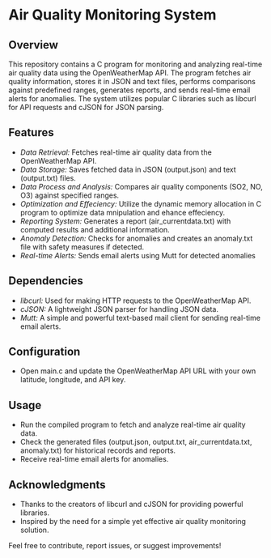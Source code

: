 # Air Quality Monitoring System

## Overview

This repository contains a C program for monitoring and analyzing real-time air quality data using the OpenWeatherMap API. The program fetches air quality information, stores it in JSON and text files, performs comparisons against predefined ranges, generates reports, and sends real-time email alerts for anomalies. The system utilizes popular C libraries such as libcurl for API requests and cJSON for JSON parsing.

## Features

- *Data Retrieval:* Fetches real-time air quality data from the OpenWeatherMap API.
- *Data Storage:* Saves fetched data in JSON (output.json) and text (output.txt) files.
- *Data Process and Analysis:* Compares air quality components (SO2, NO, O3) against specified ranges.
- *Optimization and Effeciency:* Utilize the dynamic memory allocation in C program to optimize data mnipulation and ehance effeciency.
- *Reporting System:* Generates a report (air_currentdata.txt) with computed results and additional information.
- *Anomaly Detection:* Checks for anomalies and creates an anomaly.txt file with safety measures if detected.
- *Real-time Alerts:* Sends email alerts using Mutt for detected anomalies
   
## Dependencies

- *libcurl:* Used for making HTTP requests to the OpenWeatherMap API.
- *cJSON:* A lightweight JSON parser for handling JSON data.
- *Mutt:* A simple and powerful text-based mail client for sending real-time email alerts.

## Configuration

- Open main.c and update the OpenWeatherMap API URL with your own latitude, longitude, and API key.

## Usage

- Run the compiled program to fetch and analyze real-time air quality data.
- Check the generated files (output.json, output.txt, air_currentdata.txt, anomaly.txt) for historical records and reports.
- Receive real-time email alerts for anomalies.

## Acknowledgments

- Thanks to the creators of libcurl and cJSON for providing powerful libraries.
- Inspired by the need for a simple yet effective air quality monitoring solution.

Feel free to contribute, report issues, or suggest improvements!
